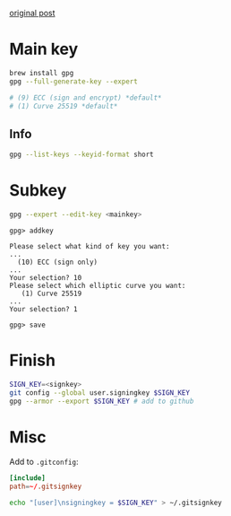 [original post](https://dev.to/benjaminblack/signing-git-commits-with-modern-encryption-1koh)

# Main key

```bash
brew install gpg
gpg --full-generate-key --expert

# (9) ECC (sign and encrypt) *default*
# (1) Curve 25519 *default*
```

## Info

```bash
gpg --list-keys --keyid-format short
```

# Subkey

```bash
gpg --expert --edit-key <mainkey>
```

```output
gpg> addkey

Please select what kind of key you want:
...
  (10) ECC (sign only)
...
Your selection? 10
Please select which elliptic curve you want:
   (1) Curve 25519
...
Your selection? 1

gpg> save
```

# Finish

```bash
SIGN_KEY=<signkey>
git config --global user.signingkey $SIGN_KEY
gpg --armor --export $SIGN_KEY # add to github
```

# Misc

Add to `.gitconfig`: 

```toml
[include]
path=~/.gitsignkey
```

```bash
echo "[user]\nsigningkey = $SIGN_KEY" > ~/.gitsignkey
```
